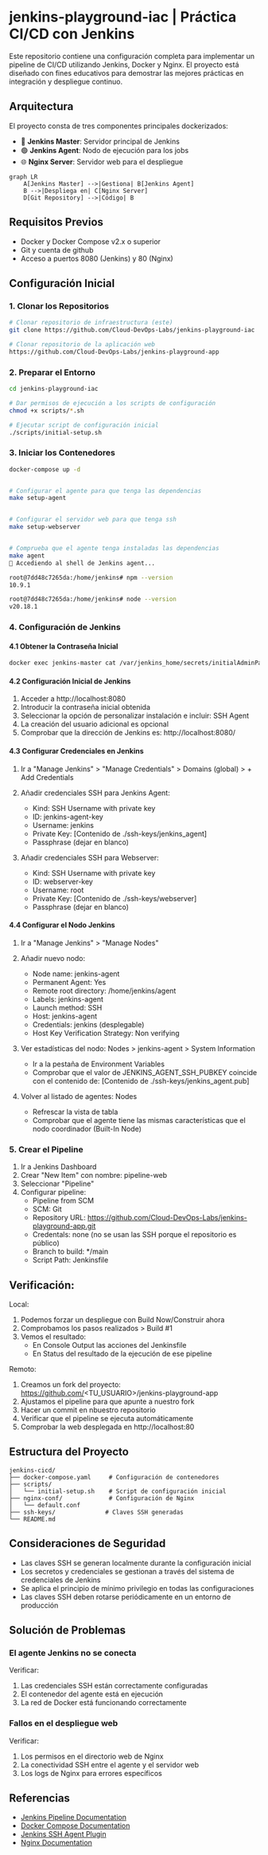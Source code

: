 # jenkins-playground-iac | Práctica CI/CD con Jenkins

Este repositorio contiene una configuración completa para implementar un pipeline de CI/CD utilizando Jenkins, Docker y Nginx. El proyecto está diseñado con fines educativos para demostrar las mejores prácticas en integración y despliegue continuo.

## Arquitectura

El proyecto consta de tres componentes principales dockerizados:

- 🔵 **Jenkins Master**: Servidor principal de Jenkins
- 🟢 **Jenkins Agent**: Nodo de ejecución para los jobs
- 🌐 **Nginx Server**: Servidor web para el despliegue

```mermaid
graph LR
    A[Jenkins Master] -->|Gestiona| B[Jenkins Agent]
    B -->|Despliega en| C[Nginx Server]
    D[Git Repository] -->|Código| B
```

## Requisitos Previos

- Docker y Docker Compose v2.x o superior
- Git y cuenta de github
- Acceso a puertos 8080 (Jenkins) y 80 (Nginx)

## Configuración Inicial

### 1. Clonar los Repositorios

```bash
# Clonar repositorio de infraestructura (este)
git clone https://github.com/Cloud-DevOps-Labs/jenkins-playground-iac

# Clonar repositorio de la aplicación web
https://github.com/Cloud-DevOps-Labs/jenkins-playground-app
```

### 2. Preparar el Entorno

```bash
cd jenkins-playground-iac

# Dar permisos de ejecución a los scripts de configuración
chmod +x scripts/*.sh

# Ejecutar script de configuración inicial
./scripts/initial-setup.sh
```

### 3. Iniciar los Contenedores

```bash
docker-compose up -d
```

```bash

# Configurar el agente para que tenga las dependencias
make setup-agent

```

```bash

# Configurar el servidor web para que tenga ssh
make setup-webserver

```

``` bash

# Comprueba que el agente tenga instaladas las dependencias
make agent
🔧 Accediendo al shell de Jenkins agent...

root@7dd48c7265da:/home/jenkins# npm --version
10.9.1

root@7dd48c7265da:/home/jenkins# node --version
v20.18.1

```

### 4. Configuración de Jenkins

#### 4.1 Obtener la Contraseña Inicial
```bash
docker exec jenkins-master cat /var/jenkins_home/secrets/initialAdminPassword
```

#### 4.2 Configuración Inicial de Jenkins
1. Acceder a http://localhost:8080
2. Introducir la contraseña inicial obtenida
3. Seleccionar la opción de personalizar instalación e incluir: SSH Agent
4. La creación del usuario adicional es opcional
5. Comprobar que la dirección de Jenkins es: http://localhost:8080/

#### 4.3 Configurar Credenciales en Jenkins
1. Ir a "Manage Jenkins" > "Manage Credentials" > Domains (global) > + Add Credentials
2. Añadir credenciales SSH para Jenkins Agent:
   - Kind: SSH Username with private key
   - ID: jenkins-agent-key
   - Username: jenkins
   - Private Key: [Contenido de ./ssh-keys/jenkins_agent]
   - Passphrase (dejar en blanco)

3. Añadir credenciales SSH para Webserver:
   - Kind: SSH Username with private key
   - ID: webserver-key
   - Username: root
   - Private Key: [Contenido de ./ssh-keys/webserver]
   - Passphrase (dejar en blanco)

#### 4.4 Configurar el Nodo Jenkins
1. Ir a "Manage Jenkins" > "Manage Nodes"
2. Añadir nuevo nodo:
   - Node name: jenkins-agent
   - Permanent Agent: Yes
   - Remote root directory: /home/jenkins/agent
   - Labels: jenkins-agent
   - Launch method: SSH
   - Host: jenkins-agent
   - Credentials: jenkins (desplegable)
   - Host Key Verification Strategy: Non verifying

3. Ver estadísticas del nodo: Nodes > jenkins-agent > System Information
   - Ir a la pestaña de Environment Variables
   - Comprobar que el valor de JENKINS_AGENT_SSH_PUBKEY coincide con el contenido de: [Contenido de ./ssh-keys/jenkins_agent.pub]

4. Volver al listado de agentes: Nodes
   - Refrescar la vista de tabla
   - Comprobar que el agente tiene las mismas características que el nodo coordinador (Built-In Node)


### 5. Crear el Pipeline

1. Ir a Jenkins Dashboard
2. Crear "New Item" con nombre: pipeline-web
3. Seleccionar "Pipeline"
4. Configurar pipeline:
   - Pipeline from SCM
   - SCM: Git
   - Repository URL: https://github.com/Cloud-DevOps-Labs/jenkins-playground-app.git
   - Credentals: none (no se usan las SSH porque el repositorio es público)
   - Branch to build: */main
   - Script Path: Jenkinsfile

## Verificación:

Local:

1. Podemos forzar un despliegue con Build Now/Construir ahora
2. Comprobamos los pasos realizados > Build #1
3. Vemos el resultado:
   - En Console Output las acciones del Jenkinsfile
   - En Status del resultado de la ejecución de ese pipeline

Remoto:

1. Creamos un fork del proyecto: https://github.com/<TU_USUARIO>/jenkins-playground-app
2. Ajustamos el pipeline para que apunte a nuestro fork
2. Hacer un commit en nbuestro repositorio
3. Verificar que el pipeline se ejecuta automáticamente
4. Comprobar la web desplegada en http://localhost:80



## Estructura del Proyecto

```
jenkins-cicd/
├── docker-compose.yaml     # Configuración de contenedores
├── scripts/
│   └── initial-setup.sh    # Script de configuración inicial
├── nginx-conf/             # Configuración de Nginx
│   └── default.conf
├── ssh-keys/              # Claves SSH generadas
└── README.md
```

## Consideraciones de Seguridad

- Las claves SSH se generan localmente durante la configuración inicial
- Los secretos y credenciales se gestionan a través del sistema de credenciales de Jenkins
- Se aplica el principio de mínimo privilegio en todas las configuraciones
- Las claves SSH deben rotarse periódicamente en un entorno de producción

## Solución de Problemas

### El agente Jenkins no se conecta

Verificar:

1. Las credenciales SSH están correctamente configuradas
2. El contenedor del agente está en ejecución
3. La red de Docker está funcionando correctamente

### Fallos en el despliegue web

Verificar:

1. Los permisos en el directorio web de Nginx
2. La conectividad SSH entre el agente y el servidor web
3. Los logs de Nginx para errores específicos

## Referencias

- [Jenkins Pipeline Documentation](https://www.jenkins.io/doc/book/pipeline/)
- [Docker Compose Documentation](https://docs.docker.com/compose/)
- [Jenkins SSH Agent Plugin](https://plugins.jenkins.io/ssh-agent/)
- [Nginx Documentation](https://nginx.org/en/docs/)


